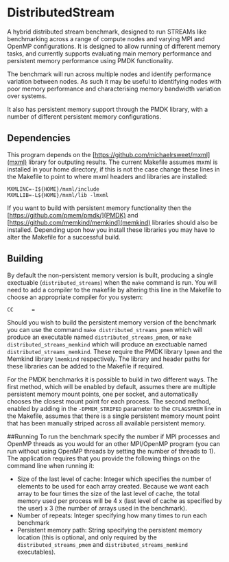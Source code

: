 # DistributedStream
A hybrid distributed stream benchmark, designed to run STREAMs like benchmarking across a range of compute nodes and varying MPI and  OpenMP configurations. It is designed to allow running of different memory tasks, and currently supports evaluating main memory performance and persistent memory performance using PMDK functionality. 

The benchmark will run across multiple nodes and identify performance variation between nodes. As such it may be useful to identifying nodes with poor memory performance and characterising memory bandwidth variation over systems.

It also has persistent memory support through the PMDK library, with a number of different persistent memory configurations.

## Dependencies
This program depends on the [https://github.com/michaelrsweet/mxml](mxml) library for outputing results. The current Makefile assumes mxml is installed in your home directory, if this is not the case change these lines in the Makefile to point to where mxml headers and libraries are installed:

```
MXMLINC=-I${HOME}/mxml/include
MXMLLIB=-L${HOME}/mxml/lib -lmxml
``` 

If you want to build with persistent memory functionality then the [https://github.com/pmem/pmdk/](PMDK)  and [https://github.com/memkind/memkind](memkind) libraries should also be installed. Depending upon how you install these libraries you may have to alter the Makefile for a successful build.

## Building
By default the non-persistent memory version is built, producing a single exectuable (`distributed_streams`) when the `make` command is run. You will need to add a compiler to the makefile by altering this line in the Makefile to choose an appropriate compiler for you system:

```
CC      = 
```

Should you wish to build the persistent memory version of the benchmark you can use the command `make distributed_streams_pmem` which will produce an executable named `distributed_streams_pmem`, or `make distributed_streams_memkind` which will produce an exectuable named `distributed_streams_memkind`. These require the PMDK library `lpmem` and the Memkind library `lmemkind` respectively. The library and header paths for these libraries can be added to the Makefile if required.

For the PMDK benchmarks it is possible to build in two different ways. The first method, which will be enabled by default, assumes there are multiple persistent memory mount points, one per socket, and automatically chooses the closest mount point for each process. The second method, enabled by adding in the `-DPMEM_STRIPED` parameter to the `CFLAGSPMEM` line in the Makefile, assumes that there is a single persistent memory mount point that has been manually striped across all available persistent memory.

##Running
To run the benchmark specify the number if MPI processes and OpenMP threads as you would for an other MPI/OpenMP program (you can run without using OpenMP threads by setting the number of threads to 1). The application requires that you provide the following things on the command line when running it:

* Size of the last level of cache: Integer which specifies the number of elements to be used for each array created. Because we want each array to be four times the size of the last level of cache, the total memory used per process will be 4 x (last level of cache as specified by the user) x 3 (the number of arrays used in the benchmark).
* Number of repeats: Integer specifying how many times to run each benchmark
* Persistent memory path: String specifying the persistent memory location (this is optional, and only required by the `distributed_streams_pmem` and `distributed_streams_memkind` executables).


